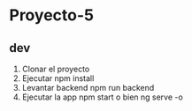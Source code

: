 # Proyecto-5

## dev

1. Clonar el proyecto
2. Ejecutar npm install
3. Levantar backend npm run backend
4. Ejecutar la app npm start o bien ng serve -o
